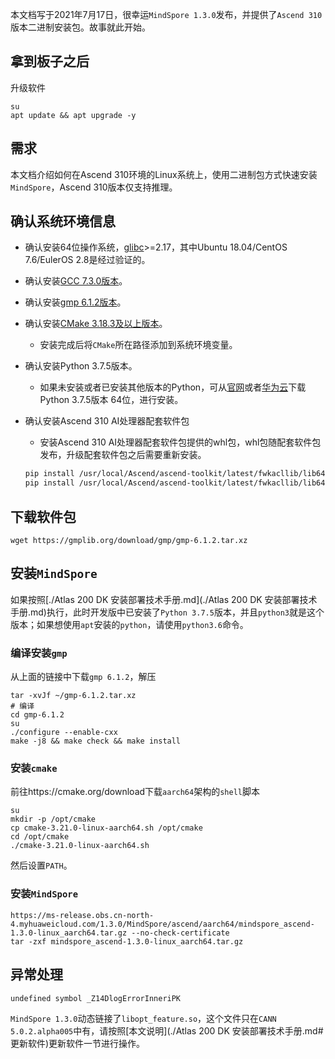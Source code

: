 本文档写于2021年7月17日，很幸运`MindSpore 1.3.0`发布，并提供了`Ascend 310`版本二进制安装包。故事就此开始。

## 拿到板子之后

升级软件

```shell
su
apt update && apt upgrade -y
```

## 需求

本文档介绍如何在Ascend 310环境的Linux系统上，使用二进制包方式快速安装`MindSpore`，Ascend 310版本仅支持推理。

## 确认系统环境信息

- 确认安装64位操作系统，[glibc](https://www.gnu.org/software/libc/)>=2.17，其中Ubuntu 18.04/CentOS 7.6/EulerOS 2.8是经过验证的。

- 确认安装[GCC 7.3.0版本](http://ftp.gnu.org/gnu/gcc/gcc-7.3.0/gcc-7.3.0.tar.gz)。

- 确认安装[gmp 6.1.2版本](https://gmplib.org/download/gmp/gmp-6.1.2.tar.xz)。

- 确认安装[CMake 3.18.3及以上版本](https://cmake.org/download/)。

  - 安装完成后将`CMake`所在路径添加到系统环境变量。

- 确认安装Python 3.7.5版本。

  - 如果未安装或者已安装其他版本的Python，可从[官网](https://www.python.org/ftp/python/3.7.5/Python-3.7.5.tgz)或者[华为云](https://mirrors.huaweicloud.com/python/3.7.5/Python-3.7.5.tgz)下载Python 3.7.5版本 64位，进行安装。

- 确认安装Ascend 310 AI处理器配套软件包

  - 安装Ascend 310 AI处理器配套软件包提供的whl包，whl包随配套软件包发布，升级配套软件包之后需要重新安装。

  ```bash
  pip install /usr/local/Ascend/ascend-toolkit/latest/fwkacllib/lib64/topi-{version}-py3-none-any.whl
  pip install /usr/local/Ascend/ascend-toolkit/latest/fwkacllib/lib64/te-{version}-py3-none-any.whl
  ```

## 下载软件包

```shell
wget https://gmplib.org/download/gmp/gmp-6.1.2.tar.xz
```



## 安装`MindSpore`

如果按照[./Atlas 200 DK 安装部署技术手册.md](./Atlas 200 DK 安装部署技术手册.md)执行，此时开发版中已安装了`Python 3.7.5`版本，并且`python3`就是这个版本；如果想使用`apt`安装的`python`，请使用`python3.6`命令。

### 编译安装`gmp`

从上面的链接中下载`gmp 6.1.2`，解压

```shell
tar -xvJf ~/gmp-6.1.2.tar.xz
# 编译
cd gmp-6.1.2
su
./configure --enable-cxx
make -j8 && make check && make install
```

### 安装`cmake`

前往https://cmake.org/download下载`aarch64`架构的`shell`脚本

```shell
su
mkdir -p /opt/cmake
cp cmake-3.21.0-linux-aarch64.sh /opt/cmake
cd /opt/cmake
./cmake-3.21.0-linux-aarch64.sh
```

然后设置`PATH`。

### 安装`MindSpore`

```
https://ms-release.obs.cn-north-4.myhuaweicloud.com/1.3.0/MindSpore/ascend/aarch64/mindspore_ascend-1.3.0-linux_aarch64.tar.gz --no-check-certificate
tar -zxf mindspore_ascend-1.3.0-linux_aarch64.tar.gz
```

## 异常处理

```
undefined symbol _Z14DlogErrorInneriPK
```

`MindSpore 1.3.0`动态链接了`libopt_feature.so`，这个文件只在`CANN 5.0.2.alpha005`中有，请按照[本文说明](./Atlas 200 DK 安装部署技术手册.md#更新软件)更新软件一节进行操作。

